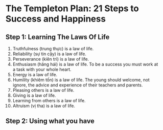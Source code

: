 # The Templeton Plan: 21 Steps to Success and Happiness

## Step 1: Learning The Laws Of Life
 
1. Truthfulness (trung thực) is a law of life.
2. Reliability (sự tin cậy) is a law of life.
3. Perseverance (kiên trì) is a law of life.
4. Enthusiasm (hăng hái) is a law of life. To be a success you must work at a task with your whole heart.
5. Energy is a law of life.
6. Humility (khiêm tốn) is a law of life. The young should welcome, not ignore, the advice and experience of their teachers and parents.
7. Pleasing others is a law of life.
8. Giving is a law of life.
9. Learning from others is a law of life.
10. Altruism (vị tha) is a law of life.

## Step 2: Using what you have

